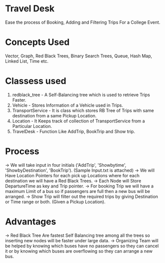 # Travel Desk
Ease the process of Booking, Adding and Filtering Trips For a College Event.

# Concepts Used
Vector, Graph, Red Black Trees, Binary Search Trees, Queue, Hash Map, Linked List, Time etc.

# Classess used
1) redblack_tree - A Self-Balancing tree which is used to retrieve Trips Faster.
2) Vehicle - Stores Information of a Vehicle used in Trips.
3) TransportService - It is class which stores RB Tree of Trips with same destination from a same Pickup Location.
4) Location - It Keeps track of collection of TransportService from a Particular Location.
5) TravelDesk - Function Like AddTrip, BookTrip and Show trip.

# Process
-> We will take input in four initials ('AddTrip', 'Showbytime', 'ShowbyDestination', 'BookTrip'). (Sample Input.txt is attached)
-> We will Have Location Pointers for each pick up Locations where for each destination we will have a Red Black Trees.
-> Each Node will Store DepartureTime as key and Trip pointer.
-> For booking Trip we will have a maximum Limit of a bus so if passengers are full then a new bus will be arranged.
-> Show Trip will filter out the required trips by giving Destination or Time range or both. (Given a Pickup Location).

# Advantages 
-> Red Black Tree Are fastest Self Balancing tree among all the trees so inserting new nodes will be faster under large data.
-> Organizing Team will be helped by knowing which buses have no passengers so they can cancel it or by knowing which buses are overflowing so they can arrange a new bus.
